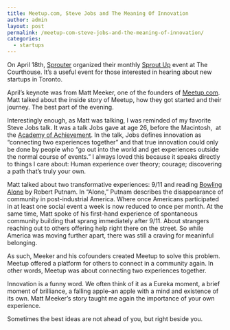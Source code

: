 ```yaml
---
title: Meetup.com, Steve Jobs and The Meaning Of Innovation
author: admin
layout: post
permalink: /meetup-com-steve-jobs-and-the-meaning-of-innovation/
categories:
  - startups
---
```

On April 18th, [Sprouter][1] organized their monthly [Sprout Up][2] event at The Courthouse. It&#8217;s a useful event for those interested in hearing about new startups in Toronto.

April&#8217;s keynote was from Matt Meeker, one of the founders of [Meetup.com][3]. Matt talked about the inside story of Meetup, how they got started and their journey. The best part of the evening.

Interestingly enough, as Matt was talking, I was reminded of my favorite Steve Jobs talk. It was a talk Jobs gave at age 26, before the Macintosh,  at the [Academy of Achievement][4]. In the talk, Jobs defines innovation as &#8220;connecting two experiences together&#8221; and that true innovation could only be done by people who &#8220;go out into the world and get experiences outside the normal course of events.&#8221; I always loved this because it speaks directly to things I care about: Human experience over theory; courage; discovering a path that&#8217;s truly your own.

Matt talked about two transformative experiences: 9/11 and reading [Bowling Alone][5] by Robert Putnam. In &#8220;Alone,&#8221; Putnam describes the disappearance of community in post-industrial America. Where once Americans participated in at least one social event a week is now reduced to once per month. At the same time, Matt spoke of his first-hand experience of spontaneous community building that sprang immediately after 9/11. About strangers reaching out to others offering help right there on the street. So while America was moving further apart, there was still a craving for meaninful belonging.

As such, Meeker and his cofounders created Meetup to solve this problem. Meetup offered a platform for others to connect in a community again. In other words, Meetup was about connecting two experiences together.

Innovation is a funny word. We often think of it as a Eureka moment, a brief moment of brilliance, a falling apple&#8211;an apple with a mind and existence of its own. Matt Meeker&#8217;s story taught me again the importance of your own experience.

Sometimes the best ideas are not ahead of you, but right beside you.

 [1]: http://sprouter.com
 [2]: http://www.meetup.com/SproutUpTO/events/57902462/
 [3]: http://meetup.com
 [4]: http://www.youtube.com/watch?v=ymbD_a-G1IQ
 [5]: http://bowlingalone.com/
